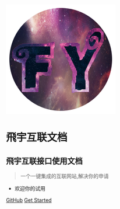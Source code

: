 ![logo](image/fy.png)
# 飛宇互联文档
## 飛宇互联接口使用文档
> 一个一键集成的互联网站,解决你的申请

* 欢迎你的试用

[GitHub](https://github.com/finnfy)
[Get Started](/README)